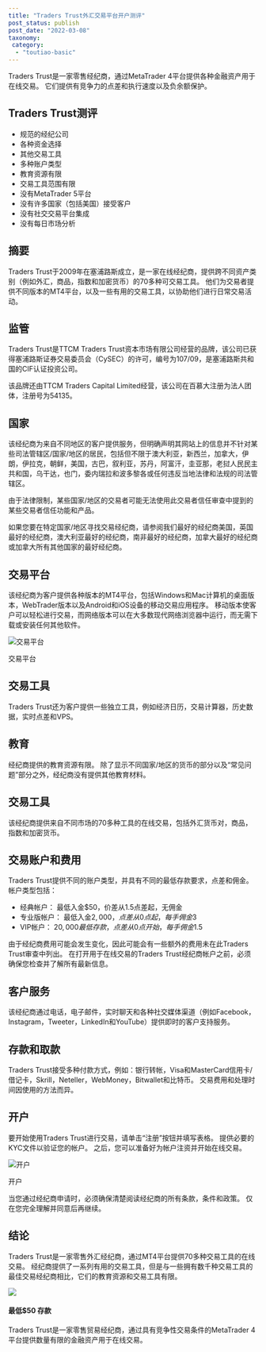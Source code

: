 ```yaml
---
title: "Traders Trust外汇交易平台开户测评"
post_status: publish
post_date: "2022-03-08"
taxonomy:
 category: 
  - "toutiao-basic"
---
```


Traders Trust是一家零售经纪商，通过MetaTrader 4平台提供各种金融资产用于在线交易。 它们提供有竞争力的点差和执行速度以及负余额保护。

## Traders Trust测评
- 规范的经纪公司
- 各种资金选择
- 其他交易工具
- 多种账户类型
- 教育资源有限
- 交易工具范围有限
- 没有MetaTrader 5平台
- 没有许多国家（包括美国）接受客户
- 没有社交交易平台集成
- 没有每日市场分析


## 摘要

Traders Trust于2009年在塞浦路斯成立，是一家在线经纪商，提供跨不同资产类别（例如外汇，商品，指数和加密货币）的70多种可交易工具。 他们为交易者提供不同版本的MT4平台，以及一些有用的交易工具，以协助他们进行日常交易活动。

## 监管

Traders Trust是TTCM Traders Trust资本市场有限公司经营的品牌，该公司已获得塞浦路斯证券交易委员会（CySEC）的许可，编号为107/09，是塞浦路斯共和国的CIF认证投资公司。

该品牌还由TTCM Traders Capital Limited经营，该公司在百慕大注册为法人团体，注册号为54135。

## 国家

该经纪商为来自不同地区的客户提供服务，但明确声明其网站上的信息并不针对某些司法管辖区/国家/地区的居民，包括但不限于澳大利亚，新西兰，加拿大，伊朗，伊拉克，朝鲜，美国，古巴，叙利亚，苏丹，阿富汗，圭亚那，老挝人民民主共和国，乌干达，也门，委内瑞拉和波多黎各或任何违反当地法律和法规的司法管辖区。

由于法律限制，某些国家/地区的交易者可能无法使用此交易者信任审查中提到的某些交易者信任功能和产品。

如果您要在特定国家/地区寻找交易经纪商，请参阅我们最好的经纪商美国，英国最好的经纪商，澳大利亚最好的经纪商，南非最好的经纪商，加拿大最好的经纪商或加拿大所有其他国家的最好经纪商。

## 交易平台

该经纪商为客户提供各种版本的MT4平台，包括Windows和Mac计算机的桌面版本，WebTrader版本以及Android和iOS设备的移动交易应用程序。 移动版本使客户可以轻松进行交易，而网络版本可以在大多数现代网络浏览器中运行，而无需下载或安装任何其他软件。

![交易平台](https://cdn.fendou.la/funstoutiao/2020/11/TradersTrust-Review-Trading-Platform.png "交易平台")

交易平台

## 交易工具

Traders Trust还为客户提供一些独立工具，例如经济日历，交易计算器，历史数据，实时点差和VPS。

## 教育

经纪商提供的教育资源有限。 除了显示不同国家/地区的货币的部分以及“常见问题”部分之外，经纪商没有提供其他教育材料。

## 交易工具

该经纪商提供来自不同市场的70多种工具的在线交易，包括外汇货币对，商品，指数和加密货币。

## 交易账户和费用

Traders Trust提供不同的账户类型，并具有不同的最低存款要求，点差和佣金。 帐户类型包括：
- 经典帐户： 最低入金$50，价差从1.5点差起，无佣金
- 专业版帐户： 最低入金$2,000，点差从0点起，每手佣金$3
- VIP帐户： $20,000最低存款，点差从0点开始，每手佣金$1.5

由于经纪商费用可能会发生变化，因此可能会有一些额外的费用未在此Traders Trust审查中列出。 在打开用于在线交易的Traders Trust经纪商帐户之前，必须确保您检查并了解所有最新信息。

## 客户服务

该经纪商通过电话，电子邮件，实时聊天和各种社交媒体渠道（例如Facebook，Instagram，Tweeter，LinkedIn和YouTube）提供即时的客户支持服务。

## 存款和取款

Traders Trust接受多种付款方式，例如：银行转帐，Visa和MasterCard信用卡/借记卡，Skrill，Neteller，WebMoney，Bitwallet和比特币。 交易费用和处理时间因使用的方法而异。

## 开户

要开始使用Traders Trust进行交易，请单击“注册”按钮并填写表格。 提供必要的KYC文件以验证您的帐户。 之后，您可以准备好为帐户注资并开始在线交易。

![开户](https://cdn.fendou.la/funstoutiao/2020/11/1605582863_244_TradersTrust-Review-Account-Opening.png "开户")

开户

当您通过经纪商申请时，必须确保清楚阅读经纪商的所有条款，条件和政策。 仅在您完全理解并同意后再继续。

## 结论

Traders Trust是一家零售外汇经纪商，通过MT4平台提供70多种交易工具的在线交易。 经纪商提供了一系列有用的交易工具，但是与一些拥有数千种交易工具的最佳交易经纪商相比，它们的教育资源和交易工具有限。

![](https://cdn.fendou.la/funstoutiao/2020/11/Traders-Trust-Logo.png)

#### 最低$50 存款

Traders Trust是一家零售贸易经纪商，通过具有竞争性交易条件的MetaTrader 4平台提供数量有限的金融资产用于在线交易。

